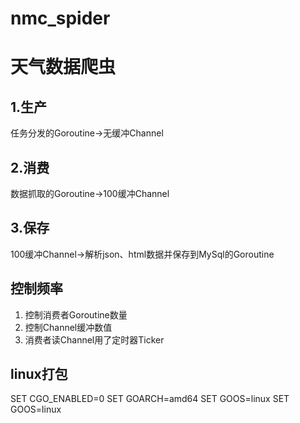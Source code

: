 # nmc_spider

# 天气数据爬虫

## 1.生产
任务分发的Goroutine->无缓冲Channel
## 2.消费
数据抓取的Goroutine->100缓冲Channel
## 3.保存
100缓冲Channel->解析json、html数据并保存到MySql的Goroutine



## 控制频率
1. 控制消费者Goroutine数量
2. 控制Channel缓冲数值
3. 消费者读Channel用了定时器Ticker

## linux打包
SET CGO_ENABLED=0
SET GOARCH=amd64
SET GOOS=linux
SET GOOS=linux